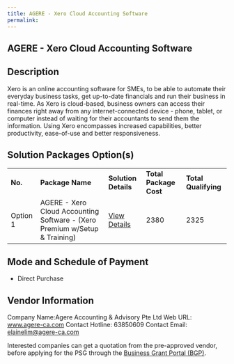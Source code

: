 ```yaml
---
title: AGERE - Xero Cloud Accounting Software 
permalink: 
---
```


## AGERE - Xero Cloud Accounting Software

## Description

Xero is an online accounting software for SMEs, to be able to automate their everyday business tasks, get up-to-date financials and run their business in real-time. As Xero is cloud-based, business owners can access their finances right away from any internet-connected device - phone, tablet, or computer instead of waiting for their accountants to send them the information. Using Xero encompasses increased capabilities, better productivity, ease-of-use and better responsiveness.

## Solution Packages Option(s)

<table>
<tr>
<td><b>No.</b></td>
<td><b>Package Name</b></td>
<td><b>Solution Details</b></td>
<td><b>Total Package Cost</b></td>
<td><b>Total Qualifying</b></td>
</tr>
<tr>
<td>Option 1</td>
<td>AGERE - Xero Cloud Accounting Software  - (Xero Premium w/Setup & Training)</td>
<td><a href='https://www.gobusiness.gov.sg/images/psg/Desensitised_Agere_Annex_3_CR_wef_21_October_2021_Part_4.pdf'>View Details</a></td>
<td>2380</td>
<td>2325</td>
</tr>
</table>

## Mode and Schedule of Payment

 - Direct Purchase

## Vendor Information

 Company Name:Agere Accounting & Advisory Pte Ltd 
Web URL: www.agere-ca.com 
Contact Hotline: 63850609 
Contact Email: elainelim@agere-ca.com 


Interested companies can get a quotation from the pre-approved vendor, before applying for the PSG through the <a href='https://www.businessgrants.gov.sg/'>Business Grant Portal (BGP)</a>.
